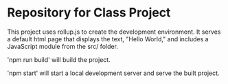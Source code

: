 # Repository for Class Project

This project uses rollup.js to create the development environment. It serves a default html page that displays the text, "Hello World," and includes a JavaScript module from the src/ folder. 

'npm run build' will build the project.

'npm start' will start  a local development server and serve the built project.
